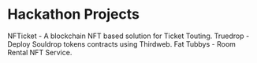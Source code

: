 # Hackathon Projects

NFTicket - A blockchain NFT based solution for Ticket Touting. 
Truedrop - Deploy Souldrop tokens contracts using Thirdweb.
Fat Tubbys - Room Rental NFT Service.